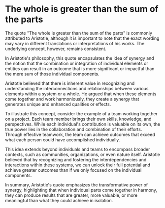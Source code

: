 # The whole is greater than the sum of the parts

The quote "The whole is greater than the sum of the parts" is commonly attributed to Aristotle, although it is important to note that the exact wording may vary in different translations or interpretations of his works. The underlying concept, however, remains consistent.

In Aristotle's philosophy, this quote encapsulates the idea of synergy and the notion that the combination or integration of individual elements or entities can result in an outcome that is more significant or impactful than the mere sum of those individual components.

Aristotle believed that there is inherent value in recognizing and understanding the interconnections and relationships between various elements within a system or a whole. He argued that when these elements come together and work harmoniously, they create a synergy that generates unique and enhanced qualities or effects.

To illustrate this concept, consider the example of a team working together on a project. Each team member brings their own skills, knowledge, and perspectives. While each individual's contribution is valuable on its own, the true power lies in the collaboration and combination of their efforts. Through effective teamwork, the team can achieve outcomes that exceed what each person could have accomplished individually.

This idea extends beyond individuals and teams to encompass broader contexts, such as communities, organizations, or even nature itself. Aristotle believed that by recognizing and fostering the interdependencies and interactions within these systems, we can unlock their full potential and achieve greater outcomes than if we only focused on the individual components.

In summary, Aristotle's quote emphasizes the transformative power of synergy, highlighting that when individual parts come together in harmony, they can produce results that are greater, more valuable, or more meaningful than what they could achieve in isolation.